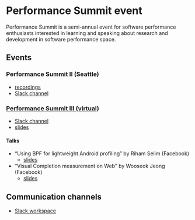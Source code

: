 # Performance Summit event
Performance Summit is a semi-annual event for software performance enthusiasts interested in learning and speaking about research and development in software performance space.

## Events
### Performance Summit II (Seattle)
- [recordings](https://www.youtube.com/playlist?list=PLkBzZYJWYzWsbI6sQnqKYF_YEupsdnxIi)
- [Slack channel](https://performancesummithq.slack.com/archives/C014S1L1GL9)

### [Performance Summit III (virtual)](https://performancesummitiii.splashthat.com/)
- [Slack channel](https://performancesummithq.slack.com/archives/CU6748V8C)
- [slides](ps-iii/slides)

#### Talks
- “Using BPF for lightweight Android profiling” by Riham Selim (Facebook)
  - [slides](ps-iii/slides/BPF%20-%20Perf%20Summit.pdf)
- “Visual Completion measurement on Web” by Wooseok Jeong (Facebook)
  - [slides](ps-iii/slides/VisualCompletion_slide.pdf)

## Communication channels
- [Slack workspace](https://join.slack.com/t/performancesummithq/shared_invite/zt-eb406st2-2Y3L3_bn863l8Lf1ByS2vA)

